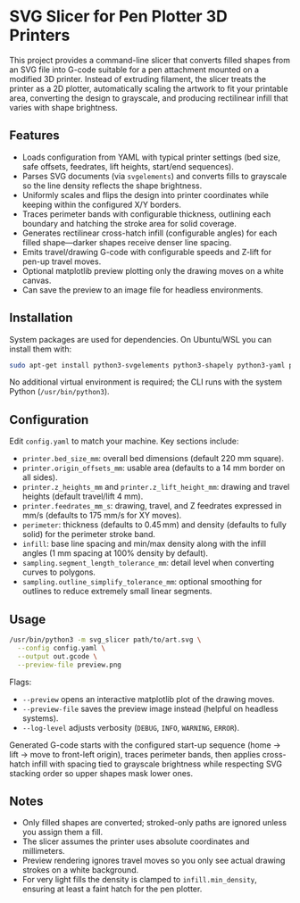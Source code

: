 # SVG Slicer for Pen Plotter 3D Printers

This project provides a command-line slicer that converts filled shapes from an SVG file into G-code suitable for a pen attachment mounted on a modified 3D printer. Instead of extruding filament, the slicer treats the printer as a 2D plotter, automatically scaling the artwork to fit your printable area, converting the design to grayscale, and producing rectilinear infill that varies with shape brightness.

## Features

- Loads configuration from YAML with typical printer settings (bed size, safe offsets, feedrates, lift heights, start/end sequences).
- Parses SVG documents (via `svgelements`) and converts fills to grayscale so the line density reflects the shape brightness.
- Uniformly scales and flips the design into printer coordinates while keeping within the configured X/Y borders.
- Traces perimeter bands with configurable thickness, outlining each boundary and hatching the stroke area for solid coverage.
- Generates rectilinear cross-hatch infill (configurable angles) for each filled shape—darker shapes receive denser line spacing.
- Emits travel/drawing G-code with configurable speeds and Z-lift for pen-up travel moves.
- Optional matplotlib preview plotting only the drawing moves on a white canvas.
- Can save the preview to an image file for headless environments.

## Installation

System packages are used for dependencies. On Ubuntu/WSL you can install them with:

```bash
sudo apt-get install python3-svgelements python3-shapely python3-yaml python3-matplotlib
```

No additional virtual environment is required; the CLI runs with the system Python (`/usr/bin/python3`).

## Configuration

Edit `config.yaml` to match your machine. Key sections include:

- `printer.bed_size_mm`: overall bed dimensions (default 220 mm square).
- `printer.origin_offsets_mm`: usable area (defaults to a 14 mm border on all sides).
- `printer.z_heights_mm` and `printer.z_lift_height_mm`: drawing and travel heights (default travel/lift 4 mm).
- `printer.feedrates_mm_s`: drawing, travel, and Z feedrates expressed in mm/s (defaults to 175 mm/s for XY moves).
- `perimeter`: thickness (defaults to 0.45 mm) and density (defaults to fully solid) for the perimeter stroke band.
- `infill`: base line spacing and min/max density along with the infill angles (1 mm spacing at 100% density by default).
- `sampling.segment_length_tolerance_mm`: detail level when converting curves to polygons.
- `sampling.outline_simplify_tolerance_mm`: optional smoothing for outlines to reduce extremely small linear segments.

## Usage

```bash
/usr/bin/python3 -m svg_slicer path/to/art.svg \
  --config config.yaml \
  --output out.gcode \
  --preview-file preview.png
```

Flags:

- `--preview` opens an interactive matplotlib plot of the drawing moves.
- `--preview-file` saves the preview image instead (helpful on headless systems).
- `--log-level` adjusts verbosity (`DEBUG`, `INFO`, `WARNING`, `ERROR`).

Generated G-code starts with the configured start-up sequence (home → lift → move to front-left origin), traces perimeter bands, then applies cross-hatch infill with spacing tied to grayscale brightness while respecting SVG stacking order so upper shapes mask lower ones.

## Notes

- Only filled shapes are converted; stroked-only paths are ignored unless you assign them a fill.
- The slicer assumes the printer uses absolute coordinates and millimeters.
- Preview rendering ignores travel moves so you only see actual drawing strokes on a white background.
- For very light fills the density is clamped to `infill.min_density`, ensuring at least a faint hatch for the pen plotter.
